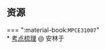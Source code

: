 ## 资源  
=== ":material-book:`MPCE31007`"  
    * [考点梳理](https://api.mir6.com/api/lanzou?url=https://cqu-openlib.lanzout.com/iSeW22fzndsh&down=true) @ 安林于  
